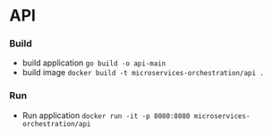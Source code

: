 # API 

### Build 
- build application `go build -o api-main`
- build image `docker build -t microservices-orchestration/api .`

### Run
-  Run application ``docker run -it -p 8080:8080 microservices-orchestration/api``